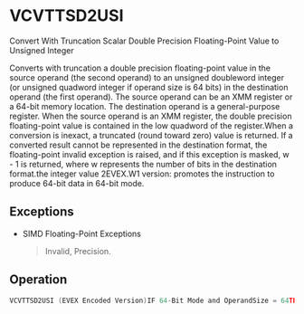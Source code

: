 # VCVTTSD2USI

Convert With Truncation Scalar Double Precision Floating-Point Value to Unsigned Integer

Converts with truncation a double precision floating-point value in the source operand (the second operand) to an unsigned doubleword integer (or unsigned quadword integer if operand size is 64 bits) in the destination operand (the first operand).
The source operand can be an XMM register or a 64-bit memory location.
The destination operand is a general-purpose register.
When the source operand is an XMM register, the double precision floating-point value is contained in the low quadword of the register.When a conversion is inexact, a truncated (round toward zero) value is returned.
If a converted result cannot be represented in the destination format, the floating-point invalid exception is raised, and if this exception is masked, w - 1 is returned, where w represents the number of bits in the destination format.the integer value 2EVEX.W1 version: promotes the instruction to produce 64-bit data in 64-bit mode.

## Exceptions

- SIMD Floating-Point Exceptions
  > Invalid, Precision.

## Operation

```C
VCVTTSD2USI (EVEX Encoded Version)IF 64-Bit Mode and OperandSize = 64THENDEST[63:0] := Convert_Double_Precision_Floating_Point_To_UInteger_Truncate(SRC[63:0]);ELSEDEST[31:0] := Convert_Double_Precision_Floating_Point_To_UInteger_Truncate(SRC[63:0]);FIIntel C/C++ Compiler Intrinsic EquivalentVCVTTSD2USI unsigned int _mm_cvttsd_u32(__m128d);VCVTTSD2USI unsigned int _mm_cvtt_roundsd_u32(__m128d, int sae);VCVTTSD2USI unsigned __int64 _mm_cvttsd_u64(__m128d);VCVTTSD2USI unsigned __int64 _mm_cvtt_roundsd_u64(__m128d, int sae);
```
